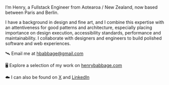 I’m Henry, a Fullstack Engineer from Aotearoa / New Zealand, now based between Paris and Berlin.

I have a background in design and fine art, and I combine this expertise with an attentiveness for good patterns and architecture, especially placing importance on design execution, accessibility standards, performance and maintainability. I collaborate with designers and engineers to build polished software and web experiences.

🛰️ Email me at hbabbage@gmail.com

🖥️ Explore a selection of my work on [henrybabbage.com](https://henrybabbage.com)

☁️ I can also be found on [X](https://x.com/henrybabbage) and [LinkedIn](https://linkedin.com/in/henrybabbage)
